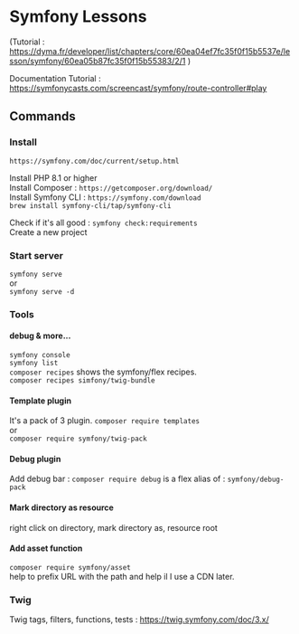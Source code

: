 # Symfony Lessons #

(Tutorial : https://dyma.fr/developer/list/chapters/core/60ea04ef7fc35f0f15b5537e/lesson/symfony/60ea05b87fc35f0f15b55383/2/1 )

Documentation Tutorial :  
https://symfonycasts.com/screencast/symfony/route-controller#play

## Commands ##

### Install ###
``` https://symfony.com/doc/current/setup.html ```

Install PHP 8.1 or higher  
Install Composer : ``` https://getcomposer.org/download/ ```  
Install Symfony CLI : ``` https://symfony.com/download ```  
``` brew install symfony-cli/tap/symfony-cli ```  

Check if it's all good : ``` symfony check:requirements ```  
Create a new project

### Start server ### 
``` symfony serve ```  
or  
``` symfony serve -d ```

### Tools ###
#### debug & more... ####
``` symfony console ```  
``` symfony list ```  
``` composer recipes ``` shows the symfony/flex recipes.  
``` composer recipes simfony/twig-bundle ```  

#### Template plugin ####
It's a pack of 3 plugin.
``` composer require templates ```  
or  
``` composer require symfony/twig-pack ```

#### Debug plugin ####
Add debug bar :
``` composer require debug ``` is a flex alias of :
``` symfony/debug-pack ```

#### Mark directory as resource ####
right click on directory, mark directory as, resource root

#### Add asset function ####
``` composer require symfony/asset ```  
help to prefix URL with the path and help il I use a CDN later.

### Twig ###

Twig tags, filters, functions, tests : https://twig.symfony.com/doc/3.x/


